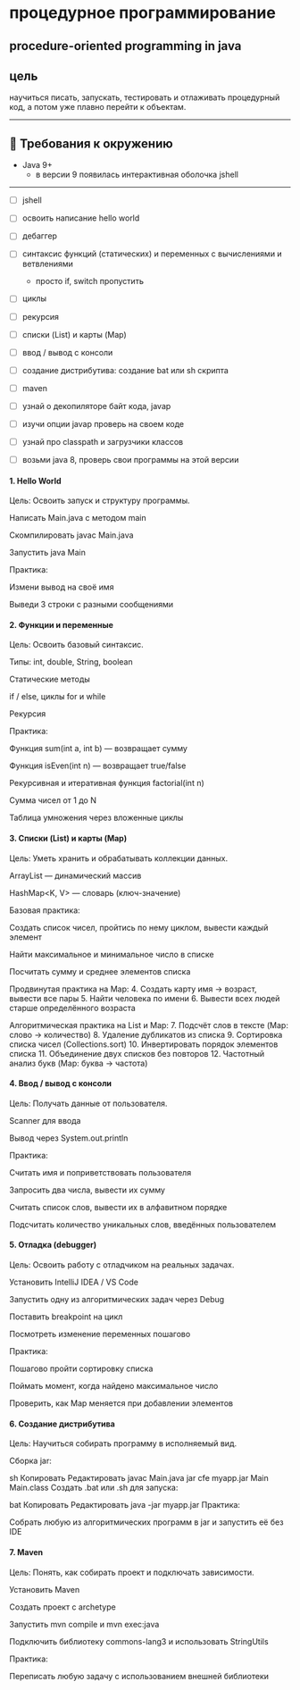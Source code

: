 # процедурное программирование
## procedure-oriented programming in java

## цель
научиться писать, запускать, тестировать и отлаживать процедурный код, а потом уже плавно перейти к объектам.

---

## 📌 Требования к окружению
- Java 9+
  - в версии 9 появилась интерактивная оболочка jshell

---


- [ ] jshell
- [ ] освоить написание hello world
- [ ] дебаггер
- [ ] синтаксис функций (статических) и переменных с вычислениями и ветвлениями
  - просто  if, switch пропустить
- [ ] циклы
- [ ] рекурсия
- [ ] списки (List) и карты (Map)
- [ ] ввод / вывод с консоли
- [ ] создание дистрибутива: создание bat или sh скрипта
- [ ] maven

- [ ] узнай о декопиляторе байт кода, javap
- [ ] изучи опции javap проверь на своем коде
- [ ] узнай про classpath и загрузчики классов
- [ ] возьми java 8, проверь свои программы на этой версии



#### 1. Hello World
Цель: Освоить запуск и структуру программы.

Написать Main.java с методом main

Скомпилировать javac Main.java

Запустить java Main

Практика:

Измени вывод на своё имя

Выведи 3 строки с разными сообщениями


#### 2. Функции и переменные
Цель: Освоить базовый синтаксис.

Типы: int, double, String, boolean

Статические методы

if / else, циклы for и while

Рекурсия

Практика:

Функция sum(int a, int b) — возвращает сумму

Функция isEven(int n) — возвращает true/false

Рекурсивная и итеративная функция factorial(int n)

Сумма чисел от 1 до N

Таблица умножения через вложенные циклы


#### 3. Списки (List) и карты (Map)
Цель: Уметь хранить и обрабатывать коллекции данных.

ArrayList<T> — динамический массив

HashMap<K, V> — словарь (ключ-значение)

Базовая практика:

Создать список чисел, пройтись по нему циклом, вывести каждый элемент

Найти максимальное и минимальное число в списке

Посчитать сумму и среднее элементов списка

Продвинутая практика на Map:
4. Создать карту имя → возраст, вывести все пары
5. Найти человека по имени
6. Вывести всех людей старше определённого возраста

Алгоритмическая практика на List и Map:
7. Подсчёт слов в тексте (Map: слово → количество)
8. Удаление дубликатов из списка
9. Сортировка списка чисел (Collections.sort)
10. Инвертировать порядок элементов списка
11. Объединение двух списков без повторов
12. Частотный анализ букв (Map: буква → частота)


#### 4. Ввод / вывод с консоли
Цель: Получать данные от пользователя.

Scanner для ввода

Вывод через System.out.println

Практика:

Считать имя и поприветствовать пользователя

Запросить два числа, вывести их сумму

Считать список слов, вывести их в алфавитном порядке

Подсчитать количество уникальных слов, введённых пользователем


#### 5. Отладка (debugger)
Цель: Освоить работу с отладчиком на реальных задачах.

Установить IntelliJ IDEA / VS Code

Запустить одну из алгоритмических задач через Debug

Поставить breakpoint на цикл

Посмотреть изменение переменных пошагово

Практика:

Пошагово пройти сортировку списка

Поймать момент, когда найдено максимальное число

Проверить, как Map меняется при добавлении элементов


#### 6. Создание дистрибутива
Цель: Научиться собирать программу в исполняемый вид.

Сборка jar:

sh
Копировать
Редактировать
javac Main.java
jar cfe myapp.jar Main Main.class
Создать .bat или .sh для запуска:

bat
Копировать
Редактировать
java -jar myapp.jar
Практика:

Собрать любую из алгоритмических программ в jar и запустить её без IDE


#### 7. Maven
Цель: Понять, как собирать проект и подключать зависимости.

Установить Maven

Создать проект с archetype

Запустить mvn compile и mvn exec:java

Подключить библиотеку commons-lang3 и использовать StringUtils

Практика:

Переписать любую задачу с использованием внешней библиотеки

